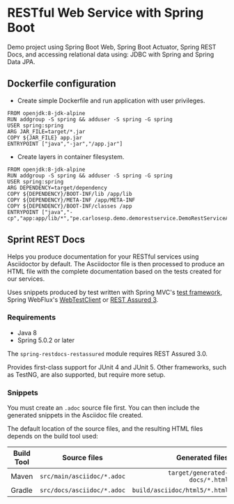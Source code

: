 # RESTful Web Service with Spring Boot

Demo project using Spring Boot Web, Spring Boot Actuator, Spring REST Docs, 
and accessing relational data using: JDBC with Spring and Spring Data JPA.

## Dockerfile configuration
- Create simple Dockerfile and run application with user privileges.
```
FROM openjdk:8-jdk-alpine
RUN addgroup -S spring && adduser -S spring -G spring
USER spring:spring
ARG JAR_FILE=target/*.jar
COPY ${JAR_FILE} app.jar
ENTRYPOINT ["java","-jar","/app.jar"]
```

- Create layers in container filesystem.
```
FROM openjdk:8-jdk-alpine
RUN addgroup -S spring && adduser -S spring -G spring
USER spring:spring
ARG DEPENDENCY=target/dependency
COPY ${DEPENDENCY}/BOOT-INF/lib /app/lib
COPY ${DEPENDENCY}/META-INF /app/META-INF
COPY ${DEPENDENCY}/BOOT-INF/classes /app
ENTRYPOINT ["java","-cp","app:app/lib/*","pe.carlosesp.demo.demorestservice.DemoRestServiceApplication"]
```


## Sprint REST Docs

Helps you produce documentation for your RESTful services using Asciidoctor by default. 
The Asciidoctor file is then processed to produce an HTML file with the complete 
documentation based on the tests created for our services.

Uses snippets produced by test written with Spring MVC's [test framework][1], 
Spring WebFlux's [WebTestClient][2] or [REST Assured 3][3].

### Requirements

- Java 8
- Spring 5.0.2 or later

The `spring-restdocs-restassured` module requires REST Assured 3.0.

Provides first-class support for JUnit 4 and JUnit 5. Other frameworks, 
such as TestNG, are also supported, but require more setup.

[1]: https://docs.spring.io/spring-framework/docs/5.0.x/spring-framework-reference/testing.html#spring-mvc-test-framework
[2]: https://docs.spring.io/spring-framework/docs/5.0.x/spring-framework-reference/testing.html#webtestclient
[3]: https://rest-assured.io

### Snippets

You must create an `.adoc` source file first. You can then include 
the generated snippets in the Asciidoc file created.

The default location of the source files, and the resulting HTML files depends on the build tool used:

|Build Tool | Source files               | Generated files               |
|-----------|:--------------------------:|------------------------------:|
|Maven      | `src/main/asciidoc/*.adoc` | `target/generated-docs/*.html`|
|Gradle     | `src/docs/asciidoc/*.adoc` | `build/asciidoc/html5/*.html` |

